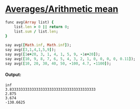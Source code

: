 [1]: http://rosettacode.org/wiki/Averages/Arithmetic_mean

# [Averages/Arithmetic mean][1]

```ruby
func avg(Array list) {
    list.len > 0 || return 0;
    list.sum / list.len;
}
 
say avg([Math.inf, Math.inf]);
say avg([3,1,4,1,5,9]);
say avg([1e+20, 3, 1, 4, 1, 5, 9, -1e+20]);
say avg([10, 9, 8, 7, 6, 5, 4, 3, 2, 1, 0, 0, 0, 0, 0.11]);
say avg([10, 20, 30, 40, 50, -100, 4.7, -1100]);
```

#### Output:
```
inf
3.833333333333333333333333333333333333333
2.875
3.674
-130.6625
```

